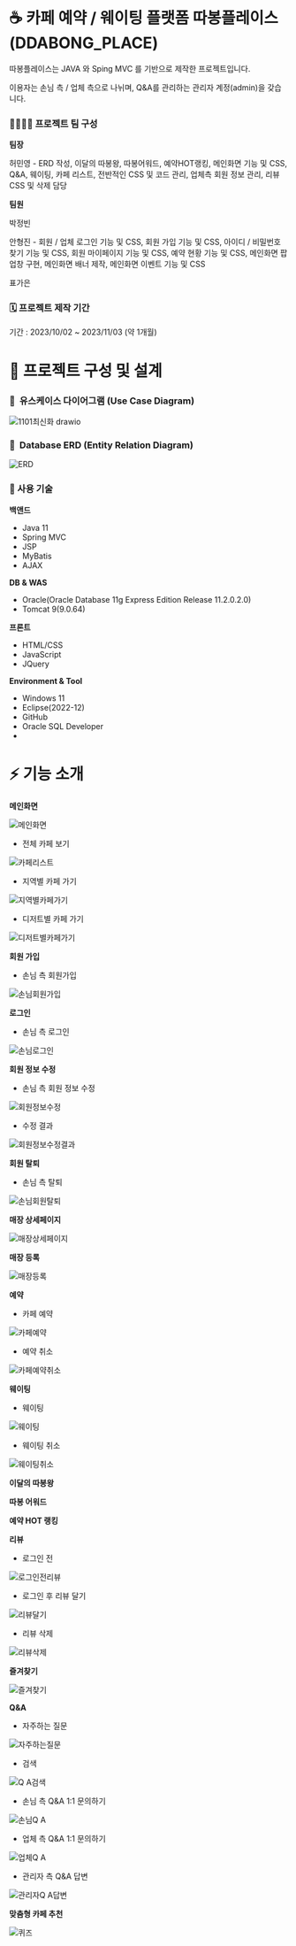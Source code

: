 # ☕ 카페 예약 / 웨이팅 플랫폼 따봉플레이스(DDABONG_PLACE)
따봉플레이스는 JAVA 와 Sping MVC 를 기반으로 제작한 프로젝트입니다.


이용자는 손님 측 / 업체 측으로 나뉘며, Q&A를 관리하는 관리자 계정(admin)을 갖습니다.


### 👨‍👩‍👧‍👦 프로젝트 팀 구성
**팀장**

허민영 - ERD 작성, 이달의 따봉왕, 따봉어워드, 예약HOT랭킹, 메인화면 기능 및 CSS, Q&A, 웨이팅, 카페 리스트, 전반적인 CSS 및 코드 관리, 업체측 회원 정보 관리, 리뷰 CSS 및 삭제 담당


**팀원**

박정빈

안형진 - 회원 / 업체 로그인 기능 및 CSS, 회원 가입 기능 및 CSS, 아이디 / 비밀번호 찾기 기능 및 CSS, 회원 마이페이지 기능 및 CSS, 예약 현황 기능 및 CSS, 메인화면 팝업창 구현, 메인화면 배너 제작, 메인화면 이벤트 기능 및 CSS

표가은

### 🗓️ 프로젝트 제작 기간
기간 : 2023/10/02 ~ 2023/11/03 (약 1개월)

# 📝 프로젝트 구성 및 설계

### 📌  유스케이스 다이어그램 (Use Case Diagram)

![1101최신화 drawio](https://github.com/Minyoung-Heo/ddabong_place/assets/104006894/b95f0d02-8f88-48a7-87fa-afa5cffc1e8a)

### 📌  Database ERD (Entity Relation Diagram)

![ERD](https://github.com/Minyoung-Heo/ddabong_place/assets/104006894/d1edd029-dad6-4a90-8149-80493df91f02)



### 📌 사용 기술

**백앤드**

- Java 11
- Spring MVC
- JSP
- MyBatis
- AJAX

**DB & WAS**

- Oracle(Oracle Database 11g Express Edition Release 11.2.0.2.0)
- Tomcat 9(9.0.64)

**프론트**

- HTML/CSS
- JavaScript
- JQuery

**Environment & Tool**

- Windows 11
- Eclipse(2022-12)
- GitHub
- Oracle SQL Developer
- 
# ⚡️ 기능 소개
**메인화면**

![메인화면](https://github.com/Minyoung-Heo/ddabong_place/assets/143155386/11c809e4-4457-4b8d-bacd-aa6563f70b9a)

- 전체 카페 보기


![카페리스트](https://github.com/Minyoung-Heo/ddabong_place/assets/143155386/bb586c83-f9fd-4ed0-aead-72842a64617f)


- 지역별 카페 가기


![지역별카페가기](https://github.com/Minyoung-Heo/ddabong_place/assets/143155386/3f31c847-a30e-477d-98a6-4de276354f11)


- 디저트별 카페 가기

![디저트별카페가기](https://github.com/Minyoung-Heo/ddabong_place/assets/143155386/d5979a3a-84f4-4096-93c9-2f8099a51bad)

**회원 가입**


- 손님 측 회원가입


![손님회원가입](https://github.com/Minyoung-Heo/ddabong_place/assets/143155386/e11e6f37-13dc-40d7-b757-d61aa6f9313d)


**로그인**


- 손님 측 로그인


![손님로그인](https://github.com/Minyoung-Heo/ddabong_place/assets/143155386/d1fafdf7-6010-4299-af64-0e3d23c89f0e)



**회원 정보 수정**


- 손님 측 회원 정보 수정

  
![회원정보수정](https://github.com/Minyoung-Heo/ddabong_place/assets/143155386/5260cead-c0e8-4cad-b8d3-a7bfbecb8436)

- 수정 결과


![회원정보수정결과](https://github.com/Minyoung-Heo/ddabong_place/assets/143155386/47040ed2-1d32-4ba4-98c1-61046c37a83e)


**회원 탈퇴**

- 손님 측 탈퇴

![손님회원탈퇴](https://github.com/Minyoung-Heo/ddabong_place/assets/143155386/802bf79d-b419-43d4-9442-6cb3d3442bc8)
  


**매장 상세페이지**


![매장상세페이지](https://github.com/Minyoung-Heo/ddabong_place/assets/143155386/d83a6407-20f2-47cc-8479-a982276fc4bc)


**매장 등록**

![매장등록](https://github.com/Minyoung-Heo/ddabong_place/assets/143155386/7d27b9b5-478f-4057-8b7e-22506b2b6a8e)



**예약**

- 카페 예약

![카페예약](https://github.com/Minyoung-Heo/ddabong_place/assets/143155386/a2a67b4f-c1f9-47c1-a312-46ffbf886f0d)


- 예약 취소


![카페예약취소](https://github.com/Minyoung-Heo/ddabong_place/assets/143155386/2bcaf458-7c4d-48f3-af69-26c0202b7da8)


**웨이팅**

- 웨이팅

![웨이팅](https://github.com/Minyoung-Heo/ddabong_place/assets/143155386/3aa80f73-e19d-414a-8ab5-cedc0f116680)

- 웨이팅 취소

![웨이팅취소](https://github.com/Minyoung-Heo/ddabong_place/assets/143155386/7bf133a3-5f67-4ff0-9a94-936db1934a14)



**이달의 따봉왕**


**따봉 어워드**


**예약 HOT 랭킹**


**리뷰**

- 로그인 전

![로그인전리뷰](https://github.com/Minyoung-Heo/ddabong_place/assets/143155386/3af75653-71c4-4442-9140-774a1dc8a52b)

- 로그인 후 리뷰 달기


![리뷰달기](https://github.com/Minyoung-Heo/ddabong_place/assets/143155386/e5a32e49-f09c-47d0-a7a8-68e5381455fb)


- 리뷰 삭제

![리뷰삭제](https://github.com/Minyoung-Heo/ddabong_place/assets/143155386/0719281b-2cdd-4390-802d-cac6c58182d6)



**즐겨찾기**

![즐겨찾기](https://github.com/Minyoung-Heo/ddabong_place/assets/143155386/973b2f7f-481a-44f4-b832-6562be3fd2dd)


**Q&A**

- 자주하는 질문

![자주하는질문](https://github.com/Minyoung-Heo/ddabong_place/assets/143155386/8cbd6128-e66a-4b9c-b755-009104baba53)



- 검색

  
![Q A검색](https://github.com/Minyoung-Heo/ddabong_place/assets/143155386/b733aca8-52b0-4102-bf68-8152e1231e13)


- 손님 측 Q&A 1:1 문의하기
  

![손님Q A](https://github.com/Minyoung-Heo/ddabong_place/assets/143155386/c889e080-606b-4879-89a6-d19aa23ea921)


- 업체 측 Q&A 1:1 문의하기
  
![업체Q A](https://github.com/Minyoung-Heo/ddabong_place/assets/143155386/869bb9eb-56aa-4611-96a8-4dedfac8b6e2)


- 관리자 측 Q&A 답변
  

![관리자Q A답변](https://github.com/Minyoung-Heo/ddabong_place/assets/143155386/54c26df6-5a92-40b6-8446-347be1254bd1)

**맞춤형 카페 추천**

![퀴즈](https://github.com/Minyoung-Heo/ddabong_place/assets/143155386/28f6391f-eb29-470d-86ca-463d254b51c7)


